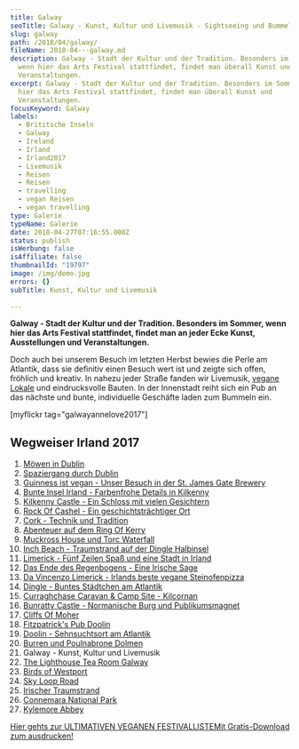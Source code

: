 ```yaml
---
title: Galway
seoTitle: Galway - Kunst, Kultur und Livemusik - Sightseeing und Bummel
slug: galway
path: /2018/04/galway/
fileName: 2018-04---galway.md
description: Galway - Stadt der Kultur und der Tradition. Besonders im Sommer,
  wenn hier das Arts Festival stattfindet, findet man überall Kunst und
  Veranstaltungen.
excerpt: Galway - Stadt der Kultur und der Tradition. Besonders im Sommer, wenn
  hier das Arts Festival stattfindet, findet man überall Kunst und
  Veranstaltungen.
focusKeyword: Galway
labels:
  - Brititsche Inseln
  - Galway
  - Ireland
  - Irland
  - Irland2017
  - Livemusik
  - Reisen
  - Reisen
  - travelling
  - vegan Reisen
  - vegan travelling
type: Galerie
typeName: Galerie
date: 2018-04-27T07:16:55.000Z
status: publish
isWerbung: false
isAffiliate: false
thumbnailId: "19797"
image: /img/demo.jpg
errors: {}
subTitle: Kunst, Kultur und Livemusik
  
---
```


**Galway - Stadt der Kultur und der Tradition. Besonders im Sommer, wenn hier
das Arts Festival stattfindet, findet man an jeder Ecke Kunst, Ausstellungen und
Veranstaltungen.**

Doch auch bei unserem Besuch im letzten Herbst bewies die Perle am Atlantik,
dass sie definitiv einen Besuch wert ist und zeigte sich offen, fröhlich und
kreativ. In nahezu jeder Straße fanden wir Livemusik,
[vegane Lokale](/category/vegan-2/vegane-lokale/) und eindrucksvolle Bauten. In
der Innenstadt reiht sich ein Pub an das nächste und bunte, individuelle
Geschäfte laden zum Bummeln ein.

[myflickr tag="galwayannelove2017"]

## Wegweiser Irland 2017

1.  [Möwen in Dublin](/2017/10/moewen-in-dublin/)
1.  [Spaziergang durch Dublin](/2017/10/kleiner-spaziergang-durch-dublin/)
1.  [Guinness ist vegan - Unser Besuch in der St. James Gate Brewery](/2017/10/guinness-ist-vegan-brauerei-besuch/)
1.  [Bunte Insel Irland - Farbenfrohe Details in Kilkenny](/2017/11/kilkenny-bunte-insel-irland/)
1.  [Kilkenny Castle - Ein Schloss mit vielen Gesichtern](/2017/11/kilkenny-castle/)
1.  [Rock Of Cashel - Ein geschichtsträchtiger Ort](/2017/11/rock-of-cashel/)
1.  [Cork - Technik und Tradition](/2017/12/cork/)
1.  [Abenteuer auf dem Ring Of Kerry](/2018/01/ring-of-kerry/)
1.  [Muckross House und Torc Waterfall](/2018/02/muckross-house-und-torc-waterfall-irland/)
1.  [Inch Beach - Traumstrand auf der Dingle Halbinsel](/2018/02/lieblingsstrand-inch-beach/)
1.  [Limerick - Fünf Zeilen Spaß und eine Stadt in Irland](/2018/02/limerick/)
1.  [Das Ende des Regenbogens - Eine Irische Sage](/2018/02/das-ende-des-regenbogens/)
1.  [Da Vincenzo Limerick - Irlands beste vegane Steinofenpizza](/2018/03/da-vincenzo-limerick/)
1.  [Dingle - Buntes Städtchen am Atlantik](/2018/03/dingle/)
1.  [Curraghchase Caravan &amp; Camp Site - Kilcornan](/2018/03/curraghchase-caravan-camp-site/)
1.  [Bunratty Castle - Normanische Burg und Publikumsmagnet](/2018/03/bunratty-castle/)
1.  [Cliffs Of Moher](/2018/04/cliffs-of-moher/)
1.  [Fitzpatrick's Pub Doolin](/2018/04/fitzpatricks-pub-doolin/)
1.  [Doolin - Sehnsuchtsort am Atlantik](/2018/04/doolin/)
1.  [Burren und Poulnabrone Dolmen](/2018/04/poulnabrone-dolmen-burren/)
1.  Galway - Kunst, Kultur und Livemusik
1.  [The Lighthouse Tea Room Galway](/2018/05/the-lighthouse-tea-room-galway/)
1.  [Birds of Westport](/2018/05/birds-of-westport/)
1.  [Sky Loop Road](/2018/05/sky-loop-road-clifden/)
1.  [Irischer Traumstrand](/2018/05/irischer-traumstrand/)
1.  [Connemara National Park](/2018/05/connemara-national-park/)
1.  [Kylemore Abbey](/2018/05/kylemore-abbey/)

[Hier gehts zur ULTIMATIVEN VEGANEN FESTIVALLISTEMit Gratis-Download zum ausdrucken!](/2015/03/die-ultimative-vegane-festivalliste)

  
